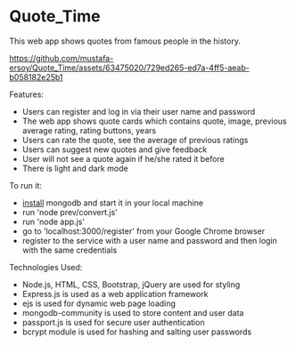 # Quote_Time
This web app shows quotes from famous people in the history.



https://github.com/mustafa-ersoy/Quote_Time/assets/63475020/729ed265-ed7a-4ff5-aeab-b058182e25b1




Features:
- Users can register and log in via their user name and password
- The web app shows quote cards which contains quote, image, previous average rating, rating buttons, years
- Users can rate the quote, see the average of previous ratings
- Users can suggest new quotes and give feedback
- User will not see a quote again if he/she rated it before
- There is light and dark mode


To run it:
- [install](https://www.mongodb.com/docs/manual/administration/install-community/) mongodb and start it in your local machine
- run 'node prev/convert.js'
- run 'node app.js'
- go to 'localhost:3000/register' from your Google Chrome browser
- register to the service with a user name and password and then login with the same credentials


Technologies Used:
- Node.js, HTML, CSS, Bootstrap, jQuery are used for styling
- Express.js is used as a web application framework
- ejs is used for dynamic web page loading
- mongodb-community is used to store content and user data
- passport.js is used for secure user authentication
- bcrypt module is used for hashing and salting user passwords
